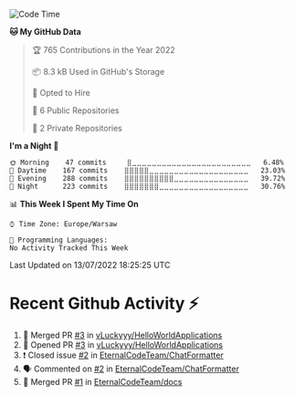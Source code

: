 <!--START_SECTION:waka-->
![Code Time](http://img.shields.io/badge/Code%20Time-262%20hrs%2056%20mins-blue)

**🐱 My GitHub Data** 

> 🏆 765 Contributions in the Year 2022
 > 
> 📦 8.3 kB Used in GitHub's Storage 
 > 
> 💼 Opted to Hire
 > 
> 📜 6 Public Repositories 
 > 
> 🔑 2 Private Repositories  
 > 
**I'm a Night 🦉** 

```text
🌞 Morning    47 commits     ⣿⣀⣀⣀⣀⣀⣀⣀⣀⣀⣀⣀⣀⣀⣀⣀⣀⣀⣀⣀⣀⣀⣀⣀⣀   6.48% 
🌆 Daytime    167 commits    ⣿⣿⣿⣿⣿⣀⣀⣀⣀⣀⣀⣀⣀⣀⣀⣀⣀⣀⣀⣀⣀⣀⣀⣀⣀   23.03% 
🌃 Evening    288 commits    ⣿⣿⣿⣿⣿⣿⣿⣿⣿⣿⣀⣀⣀⣀⣀⣀⣀⣀⣀⣀⣀⣀⣀⣀⣀   39.72% 
🌙 Night      223 commits    ⣿⣿⣿⣿⣿⣿⣿⣀⣀⣀⣀⣀⣀⣀⣀⣀⣀⣀⣀⣀⣀⣀⣀⣀⣀   30.76%

```


📊 **This Week I Spent My Time On** 

```text
⌚︎ Time Zone: Europe/Warsaw

💬 Programming Languages: 
No Activity Tracked This Week

```


 Last Updated on 13/07/2022 18:25:25 UTC
<!--END_SECTION:waka-->

# Recent Github Activity ⚡
<!--START_SECTION:activity-->
1. 🎉 Merged PR [#3](https://github.com/vLuckyyy/HelloWorldApplications/pull/3) in [vLuckyyy/HelloWorldApplications](https://github.com/vLuckyyy/HelloWorldApplications)
2. 💪 Opened PR [#3](https://github.com/vLuckyyy/HelloWorldApplications/pull/3) in [vLuckyyy/HelloWorldApplications](https://github.com/vLuckyyy/HelloWorldApplications)
3. ❗️ Closed issue [#2](https://github.com/EternalCodeTeam/ChatFormatter/issues/2) in [EternalCodeTeam/ChatFormatter](https://github.com/EternalCodeTeam/ChatFormatter)
4. 🗣 Commented on [#2](https://github.com/EternalCodeTeam/ChatFormatter/issues/2) in [EternalCodeTeam/ChatFormatter](https://github.com/EternalCodeTeam/ChatFormatter)
5. 🎉 Merged PR [#1](https://github.com/EternalCodeTeam/docs/pull/1) in [EternalCodeTeam/docs](https://github.com/EternalCodeTeam/docs)
<!--END_SECTION:activity-->
